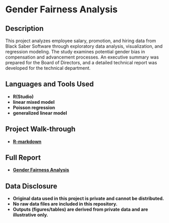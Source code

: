 # Gender Fairness Analysis

<h2>Description</h2>
This project analyzes employee salary, promotion, and hiring data from Black Saber Software through exploratory data analysis, visualization, and regression modeling. The study examines potential gender bias in compensation and advancement processes. An executive summary was prepared for the Board of Directors, and a detailed technical report was developed for the technical department.

<h2>Languages and Tools Used</h2>

- <b>R(Studio)</b>
- <b>linear mixed model</b>
- <b>Poisson regression</b>
- <b>generalized linear model</b>

<h2>Project Walk-through</h2>

- <b>[R-markdown](https://github.com/austinwjy/gender-fairness/blob/main/Analysis.Rmd)</b>


<h2>Full Report</h2>

- <b>[Gender Fairness Analysis](https://github.com/austinwjy/gender-fairness/blob/main/Report.pdf)</b>

<h2>Data Disclosure</h2>
  
- <b>Original data used in this project is private and cannot be distributed.</b>
- <b>No raw data files are included in this repository.</b>
- <b>Outputs (figures/tables) are derived from private data and are illustrative only.</b>
